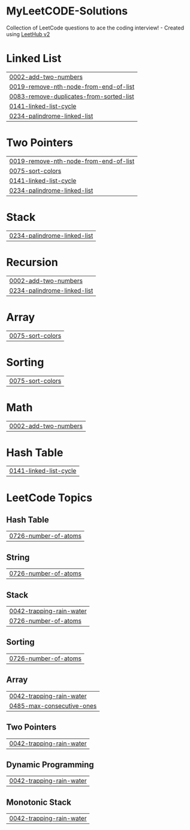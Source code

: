 # MyLeetCODE-Solutions
Collection of LeetCode questions to ace the coding interview! - Created using [LeetHub v2](https://github.com/arunbhardwaj/LeetHub-2.0)


# Linked List
|  |
| ------- |
| [0002-add-two-numbers](https://github.com/SuryakantM24/MyLeetCODE-Solutions/tree/master/0002-add-two-numbers) |
| [0019-remove-nth-node-from-end-of-list](https://github.com/SuryakantM24/MyLeetCODE-Solutions/tree/master/0019-remove-nth-node-from-end-of-list) |
| [0083-remove-duplicates-from-sorted-list](https://github.com/SuryakantM24/MyLeetCODE-Solutions/tree/master/0083-remove-duplicates-from-sorted-list) |
| [0141-linked-list-cycle](https://github.com/SuryakantM24/MyLeetCODE-Solutions/tree/master/0141-linked-list-cycle) |
| [0234-palindrome-linked-list](https://github.com/SuryakantM24/MyLeetCODE-Solutions/tree/master/0234-palindrome-linked-list) |
# Two Pointers
|  |
| ------- |
| [0019-remove-nth-node-from-end-of-list](https://github.com/SuryakantM24/MyLeetCODE-Solutions/tree/master/0019-remove-nth-node-from-end-of-list) |
| [0075-sort-colors](https://github.com/SuryakantM24/MyLeetCODE-Solutions/tree/master/0075-sort-colors) |
| [0141-linked-list-cycle](https://github.com/SuryakantM24/MyLeetCODE-Solutions/tree/master/0141-linked-list-cycle) |
| [0234-palindrome-linked-list](https://github.com/SuryakantM24/MyLeetCODE-Solutions/tree/master/0234-palindrome-linked-list) |
# Stack
|  |
| ------- |
| [0234-palindrome-linked-list](https://github.com/SuryakantM24/MyLeetCODE-Solutions/tree/master/0234-palindrome-linked-list) |
# Recursion
|  |
| ------- |
| [0002-add-two-numbers](https://github.com/SuryakantM24/MyLeetCODE-Solutions/tree/master/0002-add-two-numbers) |
| [0234-palindrome-linked-list](https://github.com/SuryakantM24/MyLeetCODE-Solutions/tree/master/0234-palindrome-linked-list) |
# Array
|  |
| ------- |
| [0075-sort-colors](https://github.com/SuryakantM24/MyLeetCODE-Solutions/tree/master/0075-sort-colors) |
# Sorting
|  |
| ------- |
| [0075-sort-colors](https://github.com/SuryakantM24/MyLeetCODE-Solutions/tree/master/0075-sort-colors) |
# Math
|  |
| ------- |
| [0002-add-two-numbers](https://github.com/SuryakantM24/MyLeetCODE-Solutions/tree/master/0002-add-two-numbers) |
# Hash Table
|  |
| ------- |
| [0141-linked-list-cycle](https://github.com/SuryakantM24/MyLeetCODE-Solutions/tree/master/0141-linked-list-cycle) |
<!---LeetCode Topics Start-->
# LeetCode Topics
## Hash Table
|  |
| ------- |
| [0726-number-of-atoms](https://github.com/SuryakantM24/MyLeetCODE-Solutions/tree/master/0726-number-of-atoms) |
## String
|  |
| ------- |
| [0726-number-of-atoms](https://github.com/SuryakantM24/MyLeetCODE-Solutions/tree/master/0726-number-of-atoms) |
## Stack
|  |
| ------- |
| [0042-trapping-rain-water](https://github.com/SuryakantM24/MyLeetCODE-Solutions/tree/master/0042-trapping-rain-water) |
| [0726-number-of-atoms](https://github.com/SuryakantM24/MyLeetCODE-Solutions/tree/master/0726-number-of-atoms) |
## Sorting
|  |
| ------- |
| [0726-number-of-atoms](https://github.com/SuryakantM24/MyLeetCODE-Solutions/tree/master/0726-number-of-atoms) |
## Array
|  |
| ------- |
| [0042-trapping-rain-water](https://github.com/SuryakantM24/MyLeetCODE-Solutions/tree/master/0042-trapping-rain-water) |
| [0485-max-consecutive-ones](https://github.com/SuryakantM24/MyLeetCODE-Solutions/tree/master/0485-max-consecutive-ones) |
## Two Pointers
|  |
| ------- |
| [0042-trapping-rain-water](https://github.com/SuryakantM24/MyLeetCODE-Solutions/tree/master/0042-trapping-rain-water) |
## Dynamic Programming
|  |
| ------- |
| [0042-trapping-rain-water](https://github.com/SuryakantM24/MyLeetCODE-Solutions/tree/master/0042-trapping-rain-water) |
## Monotonic Stack
|  |
| ------- |
| [0042-trapping-rain-water](https://github.com/SuryakantM24/MyLeetCODE-Solutions/tree/master/0042-trapping-rain-water) |
<!---LeetCode Topics End-->
